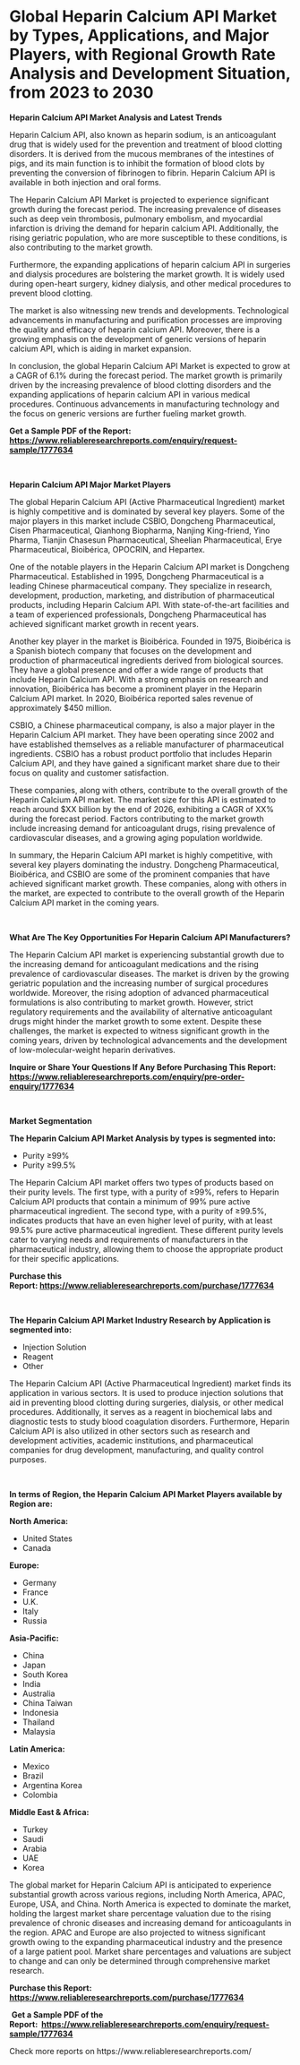 <p><h1>Global Heparin Calcium API Market by Types, Applications, and Major Players, with Regional Growth Rate Analysis and Development Situation, from 2023 to 2030</h1></p><p><strong>Heparin Calcium API Market Analysis and Latest Trends</strong></p>
<p><p>Heparin Calcium API, also known as heparin sodium, is an anticoagulant drug that is widely used for the prevention and treatment of blood clotting disorders. It is derived from the mucous membranes of the intestines of pigs, and its main function is to inhibit the formation of blood clots by preventing the conversion of fibrinogen to fibrin. Heparin Calcium API is available in both injection and oral forms.</p><p>The Heparin Calcium API Market is projected to experience significant growth during the forecast period. The increasing prevalence of diseases such as deep vein thrombosis, pulmonary embolism, and myocardial infarction is driving the demand for heparin calcium API. Additionally, the rising geriatric population, who are more susceptible to these conditions, is also contributing to the market growth.</p><p>Furthermore, the expanding applications of heparin calcium API in surgeries and dialysis procedures are bolstering the market growth. It is widely used during open-heart surgery, kidney dialysis, and other medical procedures to prevent blood clotting.</p><p>The market is also witnessing new trends and developments. Technological advancements in manufacturing and purification processes are improving the quality and efficacy of heparin calcium API. Moreover, there is a growing emphasis on the development of generic versions of heparin calcium API, which is aiding in market expansion.</p><p>In conclusion, the global Heparin Calcium API Market is expected to grow at a CAGR of 6.1% during the forecast period. The market growth is primarily driven by the increasing prevalence of blood clotting disorders and the expanding applications of heparin calcium API in various medical procedures. Continuous advancements in manufacturing technology and the focus on generic versions are further fueling market growth.</p></p>
<p><strong>Get a Sample PDF of the Report:&nbsp; <a href="https://www.reliableresearchreports.com/enquiry/request-sample/1777634">https://www.reliableresearchreports.com/enquiry/request-sample/1777634</a></strong></p>
<p>&nbsp;</p>
<p><strong>Heparin Calcium API Major Market Players</strong></p>
<p><p>The global Heparin Calcium API (Active Pharmaceutical Ingredient) market is highly competitive and is dominated by several key players. Some of the major players in this market include CSBIO, Dongcheng Pharmaceutical, Cisen Pharmaceutical, Qianhong Biopharma, Nanjing King-friend, Yino Pharma, Tianjin Chasesun Pharmaceutical, Sheelian Pharmaceutical, Erye Pharmaceutical, Bioibérica, OPOCRIN, and Hepartex.</p><p>One of the notable players in the Heparin Calcium API market is Dongcheng Pharmaceutical. Established in 1995, Dongcheng Pharmaceutical is a leading Chinese pharmaceutical company. They specialize in research, development, production, marketing, and distribution of pharmaceutical products, including Heparin Calcium API. With state-of-the-art facilities and a team of experienced professionals, Dongcheng Pharmaceutical has achieved significant market growth in recent years.</p><p>Another key player in the market is Bioibérica. Founded in 1975, Bioibérica is a Spanish biotech company that focuses on the development and production of pharmaceutical ingredients derived from biological sources. They have a global presence and offer a wide range of products that include Heparin Calcium API. With a strong emphasis on research and innovation, Bioibérica has become a prominent player in the Heparin Calcium API market. In 2020, Bioibérica reported sales revenue of approximately $450 million.</p><p>CSBIO, a Chinese pharmaceutical company, is also a major player in the Heparin Calcium API market. They have been operating since 2002 and have established themselves as a reliable manufacturer of pharmaceutical ingredients. CSBIO has a robust product portfolio that includes Heparin Calcium API, and they have gained a significant market share due to their focus on quality and customer satisfaction.</p><p>These companies, along with others, contribute to the overall growth of the Heparin Calcium API market. The market size for this API is estimated to reach around $XX billion by the end of 2026, exhibiting a CAGR of XX% during the forecast period. Factors contributing to the market growth include increasing demand for anticoagulant drugs, rising prevalence of cardiovascular diseases, and a growing aging population worldwide.</p><p>In summary, the Heparin Calcium API market is highly competitive, with several key players dominating the industry. Dongcheng Pharmaceutical, Bioibérica, and CSBIO are some of the prominent companies that have achieved significant market growth. These companies, along with others in the market, are expected to contribute to the overall growth of the Heparin Calcium API market in the coming years.</p></p>
<p>&nbsp;</p>
<p><strong>What Are The Key Opportunities For Heparin Calcium API Manufacturers?</strong></p>
<p><p>The Heparin Calcium API market is experiencing substantial growth due to the increasing demand for anticoagulant medications and the rising prevalence of cardiovascular diseases. The market is driven by the growing geriatric population and the increasing number of surgical procedures worldwide. Moreover, the rising adoption of advanced pharmaceutical formulations is also contributing to market growth. However, strict regulatory requirements and the availability of alternative anticoagulant drugs might hinder the market growth to some extent. Despite these challenges, the market is expected to witness significant growth in the coming years, driven by technological advancements and the development of low-molecular-weight heparin derivatives.</p></p>
<p><strong>Inquire or Share Your Questions If Any Before Purchasing This Report: <a href="https://www.reliableresearchreports.com/enquiry/pre-order-enquiry/1777634">https://www.reliableresearchreports.com/enquiry/pre-order-enquiry/1777634</a></strong></p>
<p>&nbsp;</p>
<p><strong>Market Segmentation</strong></p>
<p><strong>The Heparin Calcium API Market Analysis by types is segmented into:</strong></p>
<p><ul><li>Purity ≥99%</li><li>Purity ≥99.5%</li></ul></p>
<p><p>The Heparin Calcium API market offers two types of products based on their purity levels. The first type, with a purity of ≥99%, refers to Heparin Calcium API products that contain a minimum of 99% pure active pharmaceutical ingredient. The second type, with a purity of ≥99.5%, indicates products that have an even higher level of purity, with at least 99.5% pure active pharmaceutical ingredient. These different purity levels cater to varying needs and requirements of manufacturers in the pharmaceutical industry, allowing them to choose the appropriate product for their specific applications.</p></p>
<p><strong>Purchase this Report:&nbsp;<a href="https://www.reliableresearchreports.com/purchase/1777634">https://www.reliableresearchreports.com/purchase/1777634</a></strong></p>
<p>&nbsp;</p>
<p><strong>The Heparin Calcium API Market Industry Research by Application is segmented into:</strong></p>
<p><ul><li>Injection Solution</li><li>Reagent</li><li>Other</li></ul></p>
<p><p>The Heparin Calcium API (Active Pharmaceutical Ingredient) market finds its application in various sectors. It is used to produce injection solutions that aid in preventing blood clotting during surgeries, dialysis, or other medical procedures. Additionally, it serves as a reagent in biochemical labs and diagnostic tests to study blood coagulation disorders. Furthermore, Heparin Calcium API is also utilized in other sectors such as research and development activities, academic institutions, and pharmaceutical companies for drug development, manufacturing, and quality control purposes.</p></p>
<p>&nbsp;</p>
<p><strong>In terms of Region, the Heparin Calcium API Market Players available by Region are:</strong></p>
<p>
    <p> <strong> North America: </strong>
        <ul>
            <li>United States</li>
            <li>Canada</li>
        </ul>
        </p> 
    <p> <strong> Europe: </strong>
        <ul>
            <li>Germany</li>
            <li>France</li>
            <li>U.K.</li>
            <li>Italy</li>
            <li>Russia</li>
        </ul>
        </p> 
    <p> <strong> Asia-Pacific: </strong>
        <ul>
            <li>China</li>
            <li>Japan</li>
            <li>South Korea</li>
            <li>India</li>
            <li>Australia</li>
            <li>China Taiwan</li>
            <li>Indonesia</li>
            <li>Thailand</li>
            <li>Malaysia</li>
        </ul>
        </p> 
    <p> <strong> Latin America: </strong>
        <ul>
            <li>Mexico</li>
            <li>Brazil</li>
            <li>Argentina Korea</li>
            <li>Colombia</li>
        </ul>
        </p> 
    <p> <strong> Middle East & Africa: </strong>
        <ul>
            <li>Turkey</li>
            <li>Saudi</li>
            <li>Arabia</li>
            <li>UAE</li>
            <li>Korea</li>
        </ul>
    </p>
    </p>
<p><p>The global market for Heparin Calcium API is anticipated to experience substantial growth across various regions, including North America, APAC, Europe, USA, and China. North America is expected to dominate the market, holding the largest market share percentage valuation due to the rising prevalence of chronic diseases and increasing demand for anticoagulants in the region. APAC and Europe are also projected to witness significant growth owing to the expanding pharmaceutical industry and the presence of a large patient pool. Market share percentages and valuations are subject to change and can only be determined through comprehensive market research.</p></p>
<p><strong>Purchase this Report: <a href="https://www.reliableresearchreports.com/purchase/1777634">https://www.reliableresearchreports.com/purchase/1777634</a></strong></p>
<p>&nbsp;<strong>Get a Sample PDF of the Report:&nbsp;&nbsp;<a href="https://www.reliableresearchreports.com/enquiry/request-sample/1777634">https://www.reliableresearchreports.com/enquiry/request-sample/1777634</a></strong></p>
<p><strong></strong></p>
<p>Check more reports on https://www.reliableresearchreports.com/</p>